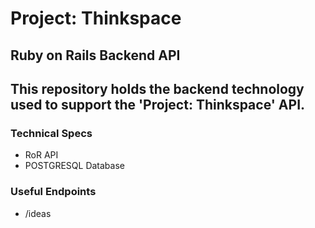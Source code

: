 <h1> Project: Thinkspace </h1>
<h2> Ruby on Rails Backend API <h2>

<p> This repository holds the backend technology used to support the 'Project: Thinkspace' API. <p>

<h3> Technical Specs </h3>
 <ul>
  <li> RoR API </li> 
  <li> POSTGRESQL Database </li>
  </ul>
  
  <h3> Useful Endpoints </h3>
   <ul>
    <li> /ideas </li>
  </ul>
  
  
